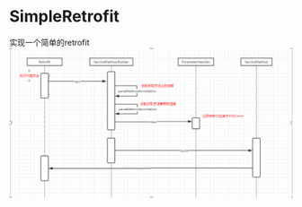 # SimpleRetrofit
实现一个简单的retrofit
![SimpleRetrofit流程图](https://github.com/xunyixiangchao/SimpleRetrofit/blob/main/img/retrofit.png)